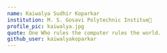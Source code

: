 ```yaml
---
name: Kaiwalya Sudhir Koparkar 
institution: M. S. Gosavi Polytechnic Institue🚩 
profile_pic: kaiwalya.jpg 
quote: One Who rules the computer rules the world.
github_user: kaiwalyakoparkar
---
```

